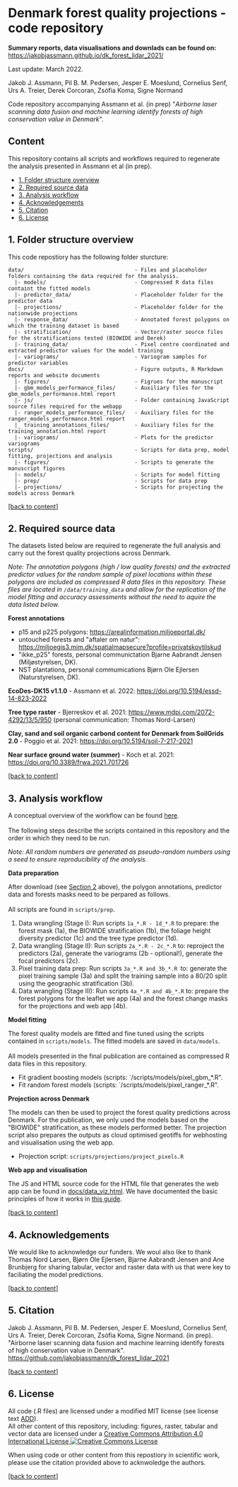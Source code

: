 # Denmark forest quality projections - code repository

**Summary reports, data visualisations and downlads can be found on:**<br> https://jakobjassmann.github.io/dk_forest_lidar_2021/

Last update: March 2022.<br>

Jakob J. Assmann, Pil B. M. Pedersen, Jesper E. Moeslund, Cornelius Senf, Urs A. Treier, Derek Corcoran, Zsófia Koma, Signe Normand 

Code repository accompanying Assmann et al. (in prep) "*Airborne laser scanning data fusion and machine learning identify forests of high conservation value in Denmark*".

## Content

This repository contains all scripts and workflows required to regenerate the analysis presented in Assmann et al (in prep). 

- [1. Folder structure overview](#1-folder-structure-overview)
- [2. Required source data](#2-required-source-data)
- [3. Analysis workflow](#3-analysis-workflow)
- [4. Acknowledgements](#4-acknowledgements)
- [5. Citation](#5-citation)
- [6. License](#6-license) 

## 1. Folder structure overview

This code repostiory has the following folder sturcture:

```
data/                                   - Files and placeholder folders containing the data required for the analysis.
  |- models/                            - Compressed R data files containt the fitted models
  |- predictor_data/                    - Placeholder folder for the predictor data
  |- projections/                       - Placeholder folder for the nationwide projections
  |- response_data/                     - Annotated forest polygons on which the training dataset is based
  |- stratification/                    - Vector/raster source files for the stratifications tested (BIOWIDE and Derek)
  |- training_data/                     - Pixel centre coordinated and extracted predictor values for the model training
  |- variograms/                        - Variogram samples for predictor variables
docs/                                   - Figure outputs, R Markdown reports and website documents
  |- figures/                           - Figrues for the manuscript
  |- gbm_models_performance_files/      - Auxiliary files for the gbm_models_performance.html report
  |- js/                                - Folder containing JavaScript source files required for the webapp
  |- ranger_models_performance_files/   - Auxiliary files for the ranger_models_performance.html report
  |_ training_annotations_files/        - Auxiliary files for the training_annotation.html report
  |- variograms/                        - Plots for the predictor variograms
scripts/                                - Scripts for data prep, model fitting, projections and analysis
  |- figures/                           - Scripts to generate the manuscript figures
  |- models/                            - Scripts for model fitting
  |- prep/                              - Scripts for data prep
  |- projections/                       - Scripts for projecting the models across Denmark
```
[\[back to content\]](#content)

## 2. Required source data

The datasets listed below are required to regenerate the full analysis and carry out the forest quality projections across Denmark.

*Note: The annotation polygons (high / low quality forests) and the extracted predictor values for the random sample of pixel locations within these polygons are included as compressed R data files in this repository. These files are located in `/data/training_data` and allow for the replication of the model fitting and accuracy assessments without the need to aquire the data listed below.* 

**Forest annotations**
- p15 and p225 polygons: https://arealinformation.miljoeportal.dk/
- untouched forests and "aftaler om natur": https://miljoegis3.mim.dk/spatialmapsecure?profile=privatskovtilskud
- "ikke_p25" forests, personal communictation Bjarne Aabrandt Jensen (Miljøstyrelsen, DK). 
- NST plantations, personal commumications Bjørn Ole Ejlersen (Naturstyrelsen, DK).

**EcoDes-DK15 v1.1.0** - Assmann et al. 2022: https://doi.org/10.5194/essd-14-823-2022

**Tree type raster** - Bjerreskov et al. 2021: https://www.mdpi.com/2072-4292/13/5/950 (personal communication: Thomas Nord-Larsen)

**Clay, sand and soil organic carbond content for Denmark from SoilGrids 2.0** - Poggio et al. 2021: https://doi.org/10.5194/soil-7-217-2021

**Near surface ground water (summer)** - Koch et al. 2021: https://doi.org/10.3389/frwa.2021.701726

[\[back to content\]](#content)

## 3. Analysis workflow

A conceptual overview of the workflow can be found [here](https://jakobjassmann.github.io/dk_forest_lidar_2021/workflow.html).<br><br>
The following steps describe the scripts contained in this repository and the order in which they need to be run.

*Note: All random numbers are generated as pseudo-random numbers using a seed to ensure reproducibility of the analysis.*

**Data preparation**

After download (see [Section 2](#2-required-source-data) above), the polygon annotations, predictor data and forests masks need to be perpared as follows. 
<br><br>
All scripts are found in `scripts/prep`.

1. Data wrangling (Stage I): Run scripts `1a_*.R - 1d_*.R` to prepare: the forest mask (1a), the BIOWIDE stratification (1b), the foliage height diversity predictor (1c) and the tree type predictor (1d).
2. Data wrangling (Stage II): Run scripts `2a_*.R - 2c_*.R` to: reproject the predictors (2a), generate the variograms (2b - optional!), generate the focal predictors (2c). 
3. Pixel training data prep: Run scripts `3a_*.R and 3b_*.R `to: generate the pixel training sample (3a) and split the training sample into a 80/20 split using the geographic stratification (3b). 
4. Data wrangling (Stage III): Run scripts `4a_*.R and 4b_*.R` to: prepare the forest polygons for the leaflet we app (4a) and the forest change masks for the projections and web app (4b). 

**Model fitting**

The forest quality models are fitted and fine tuned using the scripts contained in `scripts/models`. The fitted models are saved in `data/models`. <br><br> All models presented in the final publication are contained as compressed R data files in this repository.

- Fit gradient boosting models (scripts: `/scripts/models/pixel_gbm_\*.R".
- Fit random forest models (scripts: `/scripts/models/pixel_ranger_\*.R".

**Projection across Denmark**

The models can then be used to project the forest quality predictions across Denmark. For the publication, we only used the models based on the "BIOWIDE" stratification, as these models performed better. The projection script also prepares the outputs as cloud optimised geotiffs for webhosting and visualisation using the web app. 

- Projection script: `scripts/projections/project_pixels.R`

**Web app and visualisation**

The JS and HTML source code for the HTML file that generates the web app can be found in [docs/data_viz.html](https://github.com/jakobjassmann/dk_forest_lidar_2021/blob/main/docs/data_vis.html). We have documented the basic principles of how it works in [this guide](https://jakobjassmann.github.io/dk_forest_lidar_2021/cog_guide.html). 

[\[back to content\]](#content)

## 4. Acknowledgements

We would like to acknowledge our funders. We woul also like to thank Thomas Nord Larsen, Bjørn Ole Ejlersen, Bjarne Aabrandt Jensen and Ane Brunbjerg for sharing tabular, vector and raster data with us that were key to faciliating the model predictions.

[\[back to content\]](#content)

## 5. Citation

Jakob J. Assmann, Pil B. M. Pedersen, Jesper E. Moeslund, Cornelius Senf, Urs A. Treier, Derek Corcoran, Zsófia Koma, Signe Normand. (in prep). "Airborne laser scanning data fusion and machine learning identify forests of high conservation value in Denmark". https://github.com/jakobjassmann/dk_forest_lidar_2021

[\[back to content\]](#content)

## 6. License

All code (.R files) are licensed under a modified MIT license (see license text [ADD]()).<br>
All other content of this repository, including: figures, raster, tabular and vector data are licensed under a <a rel="license" href="http://creativecommons.org/licenses/by/4.0/">Creative Commons Attribution 4.0 International License</a><a rel="license" href="http://creativecommons.org/licenses/by/4.0/"> <img alt="Creative Commons License" style="border-width:0" src="https://i.creativecommons.org/l/by/4.0/80x15.png" /></a>

When using code or other content from this repostiory in scientific work, please use the citation provided above to acknwoledge the authors. 

[\[back to content\]](#content)
